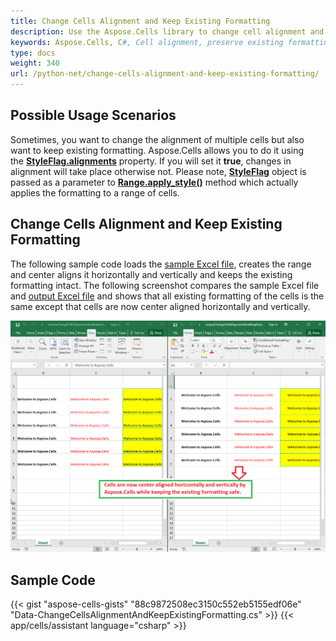 ```yaml
---
title: Change Cells Alignment and Keep Existing Formatting
description: Use the Aspose.Cells library to change cell alignment and preserve existing formatting
keywords: Aspose.Cells, C#, Cell alignment, preserve existing formatting
type: docs
weight: 340
url: /python-net/change-cells-alignment-and-keep-existing-formatting/
---
```


## **Possible Usage Scenarios**

Sometimes, you want to change the alignment of multiple cells but also want to keep existing formatting. Aspose.Cells allows you to do it using the [**StyleFlag.alignments**](https://reference.aspose.com/cells/python-net/aspose.cells/styleflag/alignments) property. If you will set it **true**, changes in alignment will take place otherwise not. Please note, [**StyleFlag**](https://reference.aspose.com/cells/python-net/aspose.cells/style_flag) object is passed as a parameter to [**Range.apply_style()**](https://reference.aspose.com/cells/python-net/aspose.cells/range/apply_style) method which actually applies the formatting to a range of cells.

## **Change Cells Alignment and Keep Existing Formatting**

The following sample code loads the [sample Excel file](67338585.xlsx), creates the range and center aligns it horizontally and vertically and keeps the existing formatting intact. The following screenshot compares the sample Excel file and [output Excel file](67338586.xlsx) and shows that all existing formatting of the cells is the same except that cells are now center aligned horizontally and vertically.

![todo:image_alt_text](change-cells-alignment-and-keep-existing-formatting_1.png)

## **Sample Code**

{{< gist "aspose-cells-gists" "88c9872508ec3150c552eb5155edf06e" "Data-ChangeCellsAlignmentAndKeepExistingFormatting.cs" >}}
{{< app/cells/assistant language="csharp" >}}
